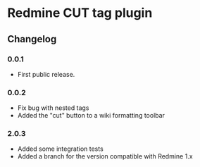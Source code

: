 # Redmine CUT tag plugin

## Changelog

### 0.0.1

- First public release.

### 0.0.2

- Fix bug with nested tags
- Added the "cut" button to a wiki formatting toolbar

### 2.0.3

- Added some integration tests
- Added a branch for the version compatible with Redmine 1.x
